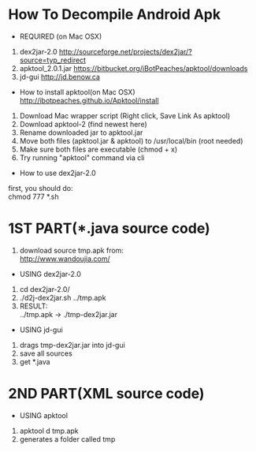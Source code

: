# How To Decompile Android Apk

- REQUIRED (on Mac OSX)

1. dex2jar-2.0
http://sourceforge.net/projects/dex2jar/?source=typ_redirect
2. apktool_2.0.1.jar
https://bitbucket.org/iBotPeaches/apktool/downloads
3. jd-gui
http://jd.benow.ca

- How to install apktool(on Mac OSX)  
http://ibotpeaches.github.io/Apktool/install  
1. Download Mac wrapper script (Right click, Save Link As apktool)  
2. Download apktool-2 (find newest here)  
3. Rename downloaded jar to apktool.jar  
4. Move both files (apktool.jar & apktool) to /usr/local/bin (root needed)  
5. Make sure both files are executable (chmod + x)  
6. Try running "apktool" command via cli  

- How to use dex2jar-2.0

first, you should do:  
chmod 777 *.sh

# 1ST PART(*.java source code)

1. download source tmp.apk from:  
http://www.wandoujia.com/
  
- USING dex2jar-2.0
  
1. cd dex2jar-2.0/  
2. ./d2j-dex2jar.sh ../tmp.apk  
3. RESULT:  
../tmp.apk -> ./tmp-dex2jar.jar 
  
- USING jd-gui  

1. drags tmp-dex2jar.jar into jd-gui  
2. save all sources  
3. get *.java  

# 2ND PART(XML source code)  
  
- USING apktool  
  
1. apktool d tmp.apk  
2. generates a folder called tmp  